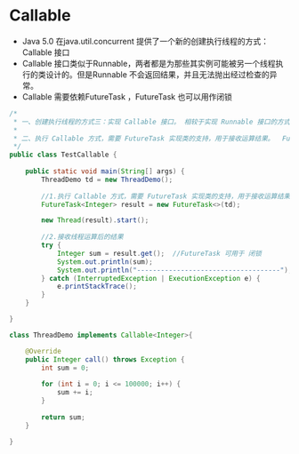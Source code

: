 # Callable
* Java 5.0 在java.util.concurrent 提供了一个新的创建执行线程的方式：Callable 接口
* Callable 接口类似于Runnable，两者都是为那些其实例可能被另一个线程执行的类设计的。但是Runnable 不会返回结果，并且无法抛出经过检查的异常。
* Callable 需要依赖FutureTask ，FutureTask 也可以用作闭锁

```java
/*
 * 一、创建执行线程的方式三：实现 Callable 接口。 相较于实现 Runnable 接口的方式，方法可以有返回值，并且可以抛出异常。
 * 
 * 二、执行 Callable 方式，需要 FutureTask 实现类的支持，用于接收运算结果。  FutureTask 是  Future 接口的实现类
 */
public class TestCallable {
	
	public static void main(String[] args) {
		ThreadDemo td = new ThreadDemo();
		
		//1.执行 Callable 方式，需要 FutureTask 实现类的支持，用于接收运算结果。
		FutureTask<Integer> result = new FutureTask<>(td);

		new Thread(result).start();
		
		//2.接收线程运算后的结果
		try {
			Integer sum = result.get();  //FutureTask 可用于 闭锁
			System.out.println(sum);
			System.out.println("------------------------------------");
		} catch (InterruptedException | ExecutionException e) {
			e.printStackTrace();
		}
	}

}

class ThreadDemo implements Callable<Integer>{

	@Override
	public Integer call() throws Exception {
		int sum = 0;
		
		for (int i = 0; i <= 100000; i++) {
			sum += i;
		}
		
		return sum;
	}
	
}
```
